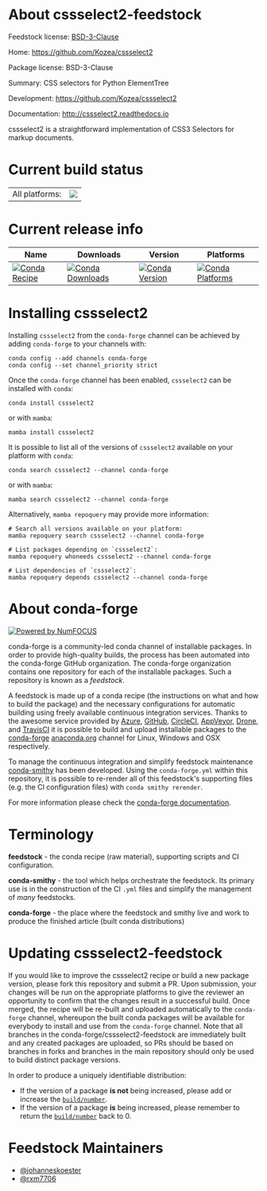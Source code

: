 About cssselect2-feedstock
==========================

Feedstock license: [BSD-3-Clause](https://github.com/conda-forge/cssselect2-feedstock/blob/main/LICENSE.txt)

Home: https://github.com/Kozea/cssselect2

Package license: BSD-3-Clause

Summary: CSS selectors for Python ElementTree

Development: https://github.com/Kozea/cssselect2

Documentation: http://cssselect2.readthedocs.io

cssselect2 is a straightforward implementation of CSS3 Selectors for markup documents.


Current build status
====================


<table><tr><td>All platforms:</td>
    <td>
      <a href="https://dev.azure.com/conda-forge/feedstock-builds/_build/latest?definitionId=5534&branchName=main">
        <img src="https://dev.azure.com/conda-forge/feedstock-builds/_apis/build/status/cssselect2-feedstock?branchName=main">
      </a>
    </td>
  </tr>
</table>

Current release info
====================

| Name | Downloads | Version | Platforms |
| --- | --- | --- | --- |
| [![Conda Recipe](https://img.shields.io/badge/recipe-cssselect2-green.svg)](https://anaconda.org/conda-forge/cssselect2) | [![Conda Downloads](https://img.shields.io/conda/dn/conda-forge/cssselect2.svg)](https://anaconda.org/conda-forge/cssselect2) | [![Conda Version](https://img.shields.io/conda/vn/conda-forge/cssselect2.svg)](https://anaconda.org/conda-forge/cssselect2) | [![Conda Platforms](https://img.shields.io/conda/pn/conda-forge/cssselect2.svg)](https://anaconda.org/conda-forge/cssselect2) |

Installing cssselect2
=====================

Installing `cssselect2` from the `conda-forge` channel can be achieved by adding `conda-forge` to your channels with:

```
conda config --add channels conda-forge
conda config --set channel_priority strict
```

Once the `conda-forge` channel has been enabled, `cssselect2` can be installed with `conda`:

```
conda install cssselect2
```

or with `mamba`:

```
mamba install cssselect2
```

It is possible to list all of the versions of `cssselect2` available on your platform with `conda`:

```
conda search cssselect2 --channel conda-forge
```

or with `mamba`:

```
mamba search cssselect2 --channel conda-forge
```

Alternatively, `mamba repoquery` may provide more information:

```
# Search all versions available on your platform:
mamba repoquery search cssselect2 --channel conda-forge

# List packages depending on `cssselect2`:
mamba repoquery whoneeds cssselect2 --channel conda-forge

# List dependencies of `cssselect2`:
mamba repoquery depends cssselect2 --channel conda-forge
```


About conda-forge
=================

[![Powered by
NumFOCUS](https://img.shields.io/badge/powered%20by-NumFOCUS-orange.svg?style=flat&colorA=E1523D&colorB=007D8A)](https://numfocus.org)

conda-forge is a community-led conda channel of installable packages.
In order to provide high-quality builds, the process has been automated into the
conda-forge GitHub organization. The conda-forge organization contains one repository
for each of the installable packages. Such a repository is known as a *feedstock*.

A feedstock is made up of a conda recipe (the instructions on what and how to build
the package) and the necessary configurations for automatic building using freely
available continuous integration services. Thanks to the awesome service provided by
[Azure](https://azure.microsoft.com/en-us/services/devops/), [GitHub](https://github.com/),
[CircleCI](https://circleci.com/), [AppVeyor](https://www.appveyor.com/),
[Drone](https://cloud.drone.io/welcome), and [TravisCI](https://travis-ci.com/)
it is possible to build and upload installable packages to the
[conda-forge](https://anaconda.org/conda-forge) [anaconda.org](https://anaconda.org/)
channel for Linux, Windows and OSX respectively.

To manage the continuous integration and simplify feedstock maintenance
[conda-smithy](https://github.com/conda-forge/conda-smithy) has been developed.
Using the ``conda-forge.yml`` within this repository, it is possible to re-render all of
this feedstock's supporting files (e.g. the CI configuration files) with ``conda smithy rerender``.

For more information please check the [conda-forge documentation](https://conda-forge.org/docs/).

Terminology
===========

**feedstock** - the conda recipe (raw material), supporting scripts and CI configuration.

**conda-smithy** - the tool which helps orchestrate the feedstock.
                   Its primary use is in the construction of the CI ``.yml`` files
                   and simplify the management of *many* feedstocks.

**conda-forge** - the place where the feedstock and smithy live and work to
                  produce the finished article (built conda distributions)


Updating cssselect2-feedstock
=============================

If you would like to improve the cssselect2 recipe or build a new
package version, please fork this repository and submit a PR. Upon submission,
your changes will be run on the appropriate platforms to give the reviewer an
opportunity to confirm that the changes result in a successful build. Once
merged, the recipe will be re-built and uploaded automatically to the
`conda-forge` channel, whereupon the built conda packages will be available for
everybody to install and use from the `conda-forge` channel.
Note that all branches in the conda-forge/cssselect2-feedstock are
immediately built and any created packages are uploaded, so PRs should be based
on branches in forks and branches in the main repository should only be used to
build distinct package versions.

In order to produce a uniquely identifiable distribution:
 * If the version of a package **is not** being increased, please add or increase
   the [``build/number``](https://docs.conda.io/projects/conda-build/en/latest/resources/define-metadata.html#build-number-and-string).
 * If the version of a package **is** being increased, please remember to return
   the [``build/number``](https://docs.conda.io/projects/conda-build/en/latest/resources/define-metadata.html#build-number-and-string)
   back to 0.

Feedstock Maintainers
=====================

* [@johanneskoester](https://github.com/johanneskoester/)
* [@rxm7706](https://github.com/rxm7706/)

